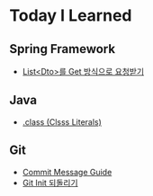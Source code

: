 # Today I Learned

## Spring Framework
- [List\<Dto>를 Get 방식으로 요청받기](https://github.com/JISU-YANG/TIL/blob/main/Spring%20Framework/dto%EB%B0%B0%EC%97%B4%EC%9D%84-get%EB%B0%A9%EC%8B%9D%EC%9C%BC%EB%A1%9C-%EC%9A%94%EC%B2%AD%EB%B0%9B%EA%B8%B0)


## Java
- [.class (Clsss Literals)](https://github.com/JISU-YANG/TIL/blob/main/Java/class-literals.md)

## Git
- [Commit Message Guide](https://github.com/JISU-YANG/TIL/blob/main/Git/commit-message.md)
- [Git Init 되돌리기](https://github.com/JISU-YANG/TIL/blob/main/Git/init-%EB%90%98%EB%8F%8C%EB%A6%AC%EA%B8%B0.md)